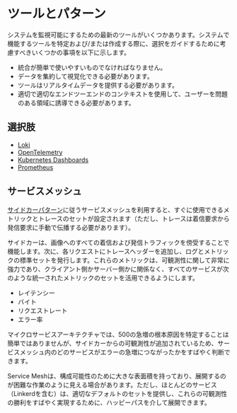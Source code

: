 # ツールとパターン

システムを監視可能にするための最新のツールがいくつかあります。システムで機能するツールを特定および/または作成する際に、選択をガイドするために考慮すべきいくつかの事項を以下に示します。

- 統合が簡単で使いやすいものでなければなりません。
- データを集約して視覚化できる必要があります。
- ツールはリアルタイムデータを提供する必要があります。
- 適切で適切なエンドツーエンドのコンテキストを使用して、ユーザーを問題のある領域に誘導できる必要があります。

## 選択肢

- [Loki](./loki.md)
- [OpenTelemetry](./OpenTelemetry.md)
- [Kubernetes Dashboards](./KubernetesDashboards.md)
- [Prometheus](./Prometheus.md)

## サービスメッシュ

[サイドカーパターン](https://www.oreilly.com/library/view/designing-distributed-systems/9781491983638/ch02.html#:~:text=The%20sidecar%20pattern%20is%20a,first%20is%20the%20application%20container.&text=In%20addition%20to%20the%20application,without%20the%20application%20container's%20knowledge.)に従うサービスメッシュを利用すると、すぐに使用できるメトリックとトレースのセットが設定されます（ただし、トレースは着信要求から発信要求に手動で伝播する必要があります）。

サイドカーは、画像へのすべての着信および発信トラフィックを傍受することで機能します。次に、各リクエストにトレースヘッダーを追加し、ログとメトリックの標準セットを発行します。これらのメトリックは、可観測性に関して非常に強力であり、クライアント側かサーバー側かに関係なく、すべてのサービスが次のような統一されたメトリックのセットを活用できるようにします。

- レイテンシー
- バイト
- リクエストレート
- エラー率

マイクロサービスアーキテクチャでは、500の急増の根本原因を特定することは簡単ではありませんが、サイドカーからの可観測性が追加されているため、サービスメッシュ内のどのサービスがエラーの急増につながったかをすばやく判断できます。

Service Meshは、構成可能性のために大きな表面積を持っており、展開するのが困難な作業のように見える場合があります。ただし、ほとんどのサービス（Linkerdを含む）は、適切なデフォルトのセットを提供し、これらの可観測性の勝利をすばやく実現するために、ハッピーパスを介して展開できます。
